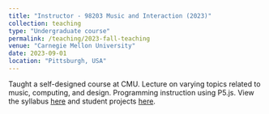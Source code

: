 ```yaml
---
title: "Instructor - 98203 Music and Interaction (2023)"
collection: teaching
type: "Undergraduate course"
permalink: /teaching/2023-fall-teaching
venue: "Carnegie Mellon University"
date: 2023-09-01
location: "Pittsburgh, USA"
---
```


Taught a self-designed course at CMU. Lecture on varying topics related to music, computing, and design. Programming instruction using P5.js. View the syllabus [here](https://drive.google.com/file/d/1V2fDkWqL7B-zhe_V85LqcXMyJ76ygwj4/view?usp=sharing) and student projects [here](https://www.youtube.com/watch?v=HKy8wJ2vrTM).
